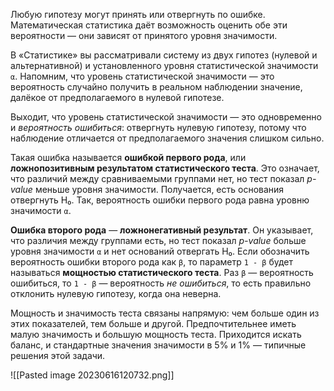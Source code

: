 Любую гипотезу могут принять или отвергнуть по ошибке. Математическая статистика даёт возможность оценить обе эти вероятности — они зависят от принятого уровня значимости.

В «Статистике» вы рассматривали систему из двух гипотез (нулевой и альтернативной) и установленного уровня статистической значимости `α`. Напомним, что уровень статистической значимости — это вероятность случайно получить в реальном наблюдении значение, далёкое от предполагаемого в нулевой гипотезе.

Выходит, что уровень статистической значимости — это одновременно и _вероятность ошибиться_: отвергнуть нулевую гипотезу, потому что наблюдение отличается от предполагаемого значения слишком сильно.

Такая ошибка называется **ошибкой первого рода**, или **ложнопозитивным результатом статистического теста**. Это означает, что различий между сравниваемыми группами нет, но тест показал _p-value_ меньше уровня значимости. Получается, есть основания отвергнуть H₀. Так, вероятность ошибки первого рода равна уровню значимости `α`.

**Ошибка второго рода** — **ложнонегативный результат**. Он указывает, что различия между группами есть, но тест показал _p-value_ больше уровня значимости `α` и нет оснований отвергать H₀. Если обозначить вероятность ошибки второго рода как `β`, то параметр `1 - β` будет называться **мощностью статистического теста**. Раз `β` — вероятность ошибиться, то `1 - β` — вероятность _не ошибиться_, то есть правильно отклонить нулевую гипотезу, когда она неверна.

Мощность и значимость теста связаны напрямую: чем больше один из этих показателей, тем больше и другой. Предпочтительнее иметь малую значимость и большую мощность теста. Приходится искать баланс, и стандартные значения значимости в 5% и 1% — типичные решения этой задачи.

![[Pasted image 20230616120732.png]]

